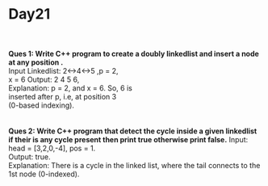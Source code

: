 # Day21

<br>
<br>
<b>Ques 1: Write C++ program to create a doubly linkedlist and insert a node at any position . </b>
<br>
Input Linkedlist: 2<->4<->5 ,p = 2,<br>
x = 6 Output: 2 4 5 6, <br>
Explanation: p = 2, and x = 6. So, 6 is<br>
inserted after p, i.e, at position 3<br>
(0-based indexing).<br>
<br>
  <br>
<b>Ques 2: Write C++ program that detect the cycle inside a given linkedlist if their is any cycle present then print true otherwise print false.</b>
  Input: head = [3,2,0,-4], pos = 1.<br>
  Output: true.<br>
  Explanation: There is a cycle in the linked list, where the tail connects to the 1st node (0-indexed).<br>
